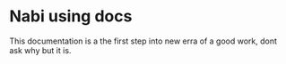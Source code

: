 # Nabi using docs

This 
documentation is a the first step into new erra of a good work, dont ask why but it is.



